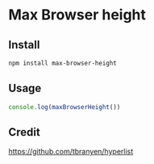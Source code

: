 Max Browser height
==================

## Install

```bash
npm install max-browser-height
```

## Usage

```javascript
console.log(maxBrowserHeight())

```

## Credit

https://github.com/tbranyen/hyperlist
